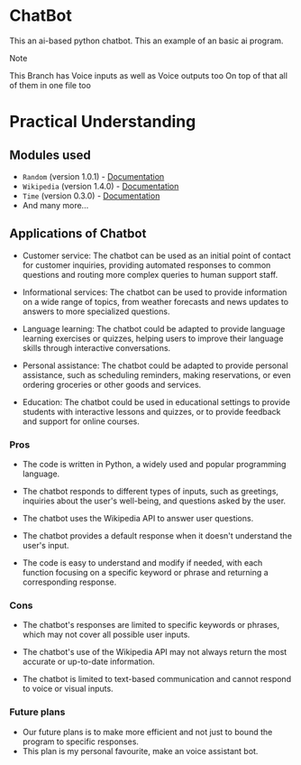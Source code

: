 # ChatBot
This an ai-based python chatbot. This an example of an basic ai program.
>[!Note]
>This Branch has Voice inputs as well as Voice outputs too
>On top of that all of them in one file too

# Practical Understanding 
## Modules used
 - `Random` (version 1.0.1) - [Documentation](https://docs.python.org/3/library/random.html)
 - `Wikipedia`  (version 1.4.0) - [Documentation](https://pypi.org/project/wikipedia/)
 - `Time`  (version 0.3.0) - [Documentation](https://docs.python.org/3/library/time.html)
 - And many more...

## Applications of Chatbot

   - Customer service: The chatbot can be used as an initial point of contact for customer inquiries, providing automated responses to common questions and routing more complex queries to human support staff.

   - Informational services: The chatbot can be used to provide information on a wide range of topics, from weather forecasts and news updates to answers to more specialized questions.

   - Language learning: The chatbot could be adapted to provide language learning exercises or quizzes, helping users to improve their language skills through interactive conversations.

   - Personal assistance: The chatbot could be adapted to provide personal assistance, such as scheduling reminders, making reservations, or even ordering groceries or other goods and services.

   - Education: The chatbot could be used in educational settings to provide students with interactive lessons and quizzes, or to provide feedback and support for online courses.

 
### Pros
  - The code is written in Python, a widely used and popular programming language.
  * The chatbot responds to different types of inputs, such as greetings, inquiries about the user's well-being, and questions asked by the user.
  + The chatbot uses the Wikipedia API to answer user questions.
  - The chatbot provides a default response when it doesn't understand the user's input.
  * The code is easy to understand and modify if needed, with each function focusing on a specific keyword or phrase and returning a corresponding response.

### Cons

  - The chatbot's responses are limited to specific keywords or phrases, which may not cover all possible user inputs.
  * The chatbot's use of the Wikipedia API may not always return the most accurate or up-to-date information.
  + The chatbot is limited to text-based communication and cannot respond to voice or visual inputs.

### Future plans
 
 - Our future plans is to make more efficient and not just to bound the program to specific responses.
 - This plan is my personal favourite, make an voice assistant bot.

